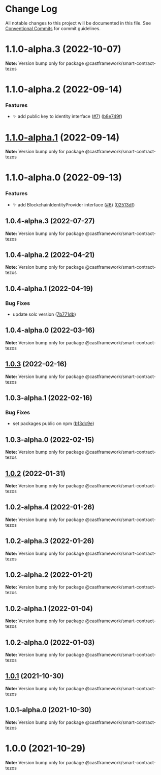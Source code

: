 # Change Log

All notable changes to this project will be documented in this file.
See [Conventional Commits](https://conventionalcommits.org) for commit guidelines.

# 1.1.0-alpha.3 (2022-10-07)

**Note:** Version bump only for package @castframework/smart-contract-tezos





# 1.1.0-alpha.2 (2022-09-14)


### Features

* :sparkles: add public key to identity interface ([#7](https://github.com/castframework/gba/issues/7)) ([b8e749f](https://github.com/castframework/gba/commit/b8e749fa9618bb2c500a84764339a84e559159c7))





# [1.1.0-alpha.1](https://github.com/castframework/gba/compare/v1.1.0-alpha.0...v1.1.0-alpha.1) (2022-09-14)

**Note:** Version bump only for package @castframework/smart-contract-tezos





# 1.1.0-alpha.0 (2022-09-13)


### Features

* :sparkles: add BlockchainIdentityProvider interface ([#6](https://github.com/castframework/gba/issues/6)) ([02513df](https://github.com/castframework/gba/commit/02513dfd7702c72b3288a8cb0d71cbb0b9671678))





## 1.0.4-alpha.3 (2022-07-27)

**Note:** Version bump only for package @castframework/smart-contract-tezos





## 1.0.4-alpha.2 (2022-04-21)

**Note:** Version bump only for package @castframework/smart-contract-tezos





## 1.0.4-alpha.1 (2022-04-19)


### Bug Fixes

* update solc version ([7b771db](https://github.com/castframework/gba/commit/7b771db9561b54b6dc40544a5b934d9f092fffa5))





## 1.0.4-alpha.0 (2022-03-16)

**Note:** Version bump only for package @castframework/smart-contract-tezos





## [1.0.3](https://github.com/castframework/cast/compare/v1.0.3-alpha.1...v1.0.3) (2022-02-16)

**Note:** Version bump only for package @castframework/smart-contract-tezos





## 1.0.3-alpha.1 (2022-02-16)


### Bug Fixes

* set packages public on npm ([b13dc9e](https://github.com/castframework/cast/commit/b13dc9e677de97f6c60b47bef1457e7b9984df02))





## 1.0.3-alpha.0 (2022-02-15)

**Note:** Version bump only for package @castframework/smart-contract-tezos





## [1.0.2](https://github.com/castframework/cast/compare/v1.0.2-alpha.4...v1.0.2) (2022-01-31)

**Note:** Version bump only for package @castframework/smart-contract-tezos





## 1.0.2-alpha.4 (2022-01-26)

**Note:** Version bump only for package @castframework/smart-contract-tezos





## 1.0.2-alpha.3 (2022-01-26)

**Note:** Version bump only for package @castframework/smart-contract-tezos





## 1.0.2-alpha.2 (2022-01-21)

**Note:** Version bump only for package @castframework/smart-contract-tezos





## 1.0.2-alpha.1 (2022-01-04)

**Note:** Version bump only for package @castframework/smart-contract-tezos





## 1.0.2-alpha.0 (2022-01-03)

**Note:** Version bump only for package @castframework/smart-contract-tezos





## [1.0.1](https://github.com/castframework/cast/compare/v1.0.1-alpha.0...v1.0.1) (2021-10-30)

**Note:** Version bump only for package @castframework/smart-contract-tezos





## 1.0.1-alpha.0 (2021-10-30)

**Note:** Version bump only for package @castframework/smart-contract-tezos





# 1.0.0 (2021-10-29)

**Note:** Version bump only for package @castframework/smart-contract-tezos
